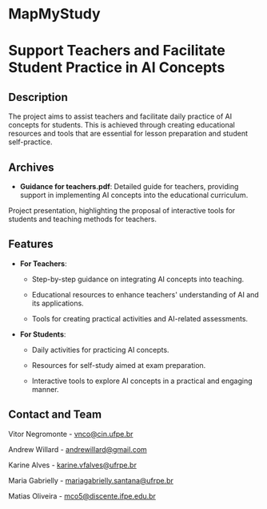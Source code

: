 # MapMyStudy

# Support Teachers and Facilitate Student Practice in AI Concepts


## Description


The project aims to assist teachers and facilitate daily practice of AI concepts for students. This is achieved through creating educational resources and tools that are essential for lesson preparation and student self-practice.


## Archives


- **Guidance for teachers.pdf**: Detailed guide for teachers, providing support in implementing AI concepts into the educational curriculum.

  

Project presentation, highlighting the proposal of interactive tools for students and teaching methods for teachers.


## Features


- **For Teachers**:

  - Step-by-step guidance on integrating AI concepts into teaching.

  - Educational resources to enhance teachers' understanding of AI and its applications.

  - Tools for creating practical activities and AI-related assessments.


- **For Students**:

  - Daily activities for practicing AI concepts.

  - Resources for self-study aimed at exam preparation.

  - Interactive tools to explore AI concepts in a practical and engaging manner.


## Contact and Team


Vitor Negromonte - vnco@cin.ufpe.br

Andrew Willard - andrewillard@gmail.com

Karine Alves - ⁠karine.vfalves@ufrpe.br

Maria Gabrielly - ⁠mariagabrielly.santana@ufrpe.br

Matias Oliveira - ⁠mco5@discente.ifpe.edu.br 
